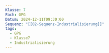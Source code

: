 ```yaml
---
Klasse: 7
Fach: GPG
Datum: 2024-12-11T09:30:00
Sequenz: "[[02-Sequenz-Industrialisierung]]"
tags:
  - GPG
  - Klasse7
  - Industrialisierung
---
```


